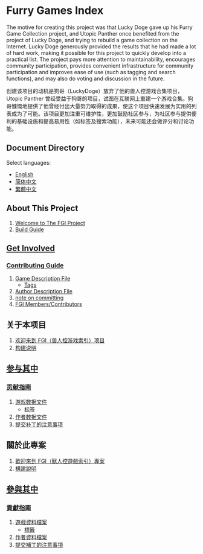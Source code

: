 # Furry Games Index

The motive for creating this project was that Lucky Doge gave up his Furry Game Collection project, and Utopic Panther once benefited from the project of Lucky Doge, and trying to rebuild a game collection on the Internet. Lucky Doge generously provided the results that he had made a lot of hard work, making it possible for this project to quickly develop into a practical list. The project pays more attention to maintainability, encourages community participation, provides convenient infrastructure for community participation and improves ease of use (such as tagging and search functions), and may also do voting and discussion in the future.

创建该项目的动机是狗哥（LuckyDoge）放弃了他的兽人控游戏合集项目，Utopic Panther 曾经受益于狗哥的项目，试图在互联网上重建一个游戏合集。狗哥慷慨地提供了他曾经付出大量努力取得的成果，使这个项目快速发展为实用的列表成为了可能。该项目更加注重可维护性，更加鼓励社区参与，为社区参与提供便利的基础设施和提高易用性（如标签及搜索功能），未来可能还会做评分和讨论功能。

## Document Directory

Select languages:

- [English](#English)
- [简体中文](#Simplified_Chinese)
- [繁體中文](#Traditional_Chinese)

<a id="English">

## About This Project

1. [Welcome to The FGI Project](README.en.md)
2. [Build Guide](BUILD.md)

## [Get Involved](doc/Get-Involved.en.md)

### [Contributing Guide](doc/Contribute.en.md)

1. [Game Description File](doc/contribute_guide/game.en.md)
   - [Tags](doc/tags.en.md)
2. [Author Description File](doc/contribute_guide/author.en.md)
3. [note on committing](doc/contribute_guide/patches-submitting.en.md)
4. [FGI Members/Contributors](CONTRIBUTORS.md)

<a id="Simplified_Chinese">

## 关于本项目

1. [欢迎来到 FGI（兽人控游戏索引）项目](README.zh-cn.md)
2. [构建说明](BUILD.md)

## [参与其中](doc/Get-Involved.zh-cn.md)

### [贡献指南](doc/Contribute.zh-cn.md)

1. [游戏数据文件](doc/contribute_guide/game.zh-cn.md)
   - [标签](doc/tags.zh-cn.md)
2. [作者数据文件](doc/contribute_guide/author.zh-cn.md)
3. [提交补丁的注意事项](doc/contribute_guide/patches-submitting.zh-cn.md)

<a id="Traditional_Chinese">

## 關於此專案

1. [歡迎來到 FGI（獸人控遊戲索引）專案](README.zh-tw.md)
2. [構建說明](BUILD.md)

## [參與其中](Get-Involved.zh-tw.md)

### [貢獻指南](doc/Contribute.zh-tw.md)

1. [遊戲資料檔案](doc/contribute_guide/game.zh-tw.md)
   - [標籤](doc/tags.zh-tw.md)
2. [作者資料檔案](doc/contribute_guide/author.zh-tw.md)
3. [提交補丁的注意事項](doc/contribute_guide/patches-submitting.zh-tw.md)
